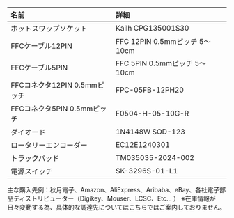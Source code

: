 |名前|詳細|
|:--|:--|
|ホットスワップソケット|Kailh CPG135001S30|
|FFCケーブル12PIN|FFC 12PIN 0.5mmピッチ 5～10cm|
|FFCケーブル5PIN|FFC 5PIN 0.5mmピッチ 5～10cm|
|FFCコネクタ12PIN 0.5mmピッチ|FPC-05FB-12PH20|
|FFCコネクタ5PIN 0.5mmピッチ|F0504-H-05-10G-R|
|ダイオード|1N4148W SOD-123|
|ロータリーエンコーダー|EC12E1240301|
|トラックパッド|TM035035-2024-002|　　
|電源スイッチ|SK-3296S-01-L1|　　

主な購入先例：秋月電子、Amazon、AliExpress、Aribaba、eBay、各社電子部品ディストリビューター（Digikey、Mouser、LCSC、Etc... ）
※在庫情報が日々変動する為、具体的な調達先についてはこちらではご案内しておりません。

